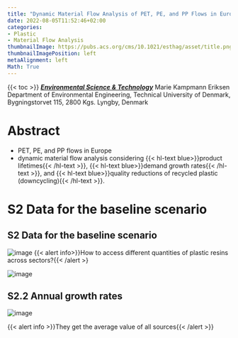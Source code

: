 ```yaml
---
title: "Dynamic Material Flow Analysis of PET, PE, and PP Flows in Europe: Evaluation of the Potential for Circular Economy"
date: 2022-08-05T11:52:46+02:00
categories:
- Plastic
- Material Flow Analysis
thumbnailImage: https://pubs.acs.org/cms/10.1021/esthag/asset/title.png
thumbnailImagePosition: left
metaAlignment: left
Math: True
---
```

<!--more-->
{{< toc >}}
[***Environmental Science & Technology***](https://pubs.acs.org/doi/full/10.1021/acs.est.0c03435)
Marie Kampmann Eriksen
Department of Environmental Engineering, Technical University of Denmark, Bygningstorvet 115, 2800 Kgs. Lyngby, Denmark
# Abstract
* PET, PE, and PP flows in Europe
* dynamic material flow analysis considering {{< hl-text blue>}}product lifetimes{{< /hl-text >}}, {{< hl-text blue>}}demand growth rates{{< /hl-text >}}, and {{< hl-text blue>}}quality reductions of recycled plastic (downcycling){{< /hl-text >}}.

# S2 Data for the baseline scenario
## S2 Data for the baseline scenario
![image](https://user-images.githubusercontent.com/65668613/183283932-aaf3af1f-dacc-4268-b5c0-7eac0e1300d7.png)
{{< alert info>}}How to access different quantities of plastic resins across sectors?{{< /alert >}

![image](https://user-images.githubusercontent.com/65668613/183284505-b53aba4a-f4a3-459c-9256-9f93e5cd54b5.png)

## S2.2 Annual growth rates
![image](https://user-images.githubusercontent.com/65668613/183286731-9583f054-9e89-4f02-9a13-bddd0a0c6366.png)

{{< alert info >}}They get the average value of all sources{{< /alert >}}

